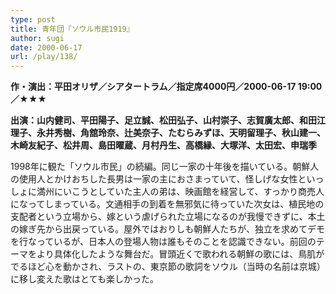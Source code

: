```yaml
---
type: post
title: 青年団『ソウル市民1919』
author: sugi
date: 2000-06-17
url: /play/138/
---
```

**作・演出：平田オリザ／シアタートラム／指定席4000円／2000-06-17 19:00／★★★**

**出演：山内健司、平田陽子、足立誠、松田弘子、山村崇子、志賀廣太郎、和田江理子、永井秀樹、角舘玲奈、辻美奈子、たむらみずほ、天明留理子、秋山建一、木崎友紀子、松井周、島田曜蔵、月村丹生、高橋縁、大塚洋、太田宏、申瑞季**

1998年に観た「ソウル市民」の続編。同じ一家の十年後を描いている。朝鮮人の使用人とかけおちした長男は一家の主におさまっていて、怪しげな女性といっしょに満州にいこうとしていた主人の弟は、映画館を経営して、すっかり商売人になってしまっている。文通相手の到着を無邪気に待っていた次女は、植民地の支配者という立場から、嫁という虐げられた立場になるのが我慢できずに、本土の嫁ぎ先から出戻っている。屋外ではおりしも朝鮮人たちが、独立を求めてデモを行なっているが、日本人の登場人物は誰もそのことを認識できない。前回のテーマをより具体化したような舞台だ。冒頭近くで歌われる朝鮮の歌には、鳥肌がでるほど心を動かされ、ラストの、東京節の歌詞をソウル（当時の名前は京城）に移し変えた歌はとても楽しかった。

